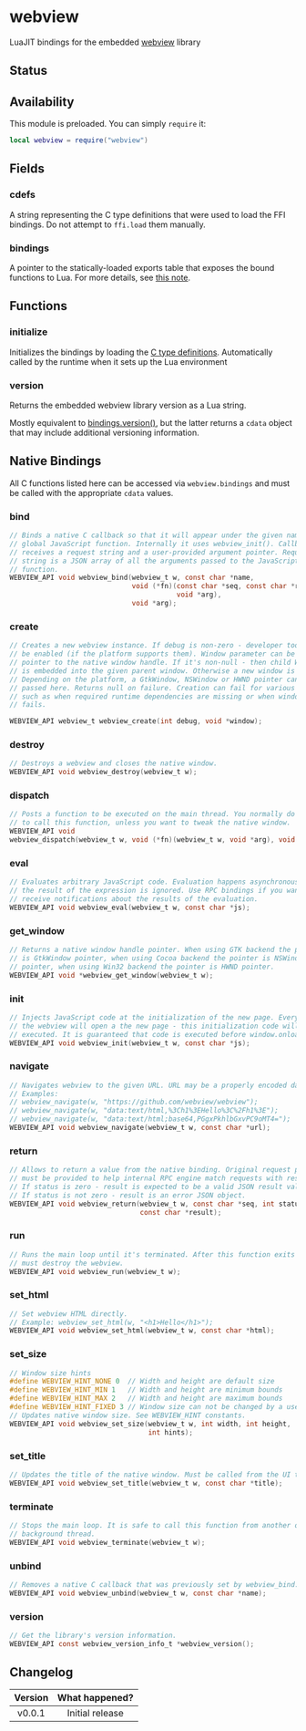 # webview

LuaJIT bindings for the embedded [webview](https://github.com/webview/webview) library

<FFI/>

## Status

<External/>

## Availability

This module is preloaded. You can simply `require` it:

```lua
local webview = require("webview")
```

## Fields

### cdefs

A string representing the C type definitions that were used to load the FFI bindings. Do not attempt to `ffi.load` them manually.

### bindings

A pointer to the statically-loaded exports table that exposes the bound functions to Lua. For more details, see [this note](/docs/background-information/luajit/static-ffi-bindings).

## Functions

### initialize

Initializes the bindings by loading the [C type definitions](#cdefs). Automatically called by the runtime when it sets up the Lua environment

### version

Returns the embedded webview library version as a Lua string.

Mostly equivalent to [bindings.version()](#version-1), but the latter returns a `cdata` object that may include additional versioning information.

## Native Bindings

All C functions listed here can be accessed via `webview.bindings` and must be called with the appropriate `cdata` values.

### bind

```c
// Binds a native C callback so that it will appear under the given name as a
// global JavaScript function. Internally it uses webview_init(). Callback
// receives a request string and a user-provided argument pointer. Request
// string is a JSON array of all the arguments passed to the JavaScript
// function.
WEBVIEW_API void webview_bind(webview_t w, const char *name,
                              void (*fn)(const char *seq, const char *req,
                                         void *arg),
                              void *arg);
```

### create

```c
// Creates a new webview instance. If debug is non-zero - developer tools will
// be enabled (if the platform supports them). Window parameter can be a
// pointer to the native window handle. If it's non-null - then child WebView
// is embedded into the given parent window. Otherwise a new window is created.
// Depending on the platform, a GtkWindow, NSWindow or HWND pointer can be
// passed here. Returns null on failure. Creation can fail for various reasons
// such as when required runtime dependencies are missing or when window creation
// fails.

WEBVIEW_API webview_t webview_create(int debug, void *window);
```

### destroy

```c
// Destroys a webview and closes the native window.
WEBVIEW_API void webview_destroy(webview_t w);
```

### dispatch

```c
// Posts a function to be executed on the main thread. You normally do not need
// to call this function, unless you want to tweak the native window.
WEBVIEW_API void
webview_dispatch(webview_t w, void (*fn)(webview_t w, void *arg), void *arg);
```

### eval

```c
// Evaluates arbitrary JavaScript code. Evaluation happens asynchronously, also
// the result of the expression is ignored. Use RPC bindings if you want to
// receive notifications about the results of the evaluation.
WEBVIEW_API void webview_eval(webview_t w, const char *js);
```

### get_window

```c
// Returns a native window handle pointer. When using GTK backend the pointer
// is GtkWindow pointer, when using Cocoa backend the pointer is NSWindow
// pointer, when using Win32 backend the pointer is HWND pointer.
WEBVIEW_API void *webview_get_window(webview_t w);
```

### init

```c
// Injects JavaScript code at the initialization of the new page. Every time
// the webview will open a the new page - this initialization code will be
// executed. It is guaranteed that code is executed before window.onload.
WEBVIEW_API void webview_init(webview_t w, const char *js);
```

### navigate

```c
// Navigates webview to the given URL. URL may be a properly encoded data URI.
// Examples:
// webview_navigate(w, "https://github.com/webview/webview");
// webview_navigate(w, "data:text/html,%3Ch1%3EHello%3C%2Fh1%3E");
// webview_navigate(w, "data:text/html;base64,PGgxPkhlbGxvPC9oMT4=");
WEBVIEW_API void webview_navigate(webview_t w, const char *url);
```

### return

```c
// Allows to return a value from the native binding. Original request pointer
// must be provided to help internal RPC engine match requests with responses.
// If status is zero - result is expected to be a valid JSON result value.
// If status is not zero - result is an error JSON object.
WEBVIEW_API void webview_return(webview_t w, const char *seq, int status,
                                const char *result);
```

### run

```c
// Runs the main loop until it's terminated. After this function exits - you
// must destroy the webview.
WEBVIEW_API void webview_run(webview_t w);
```

### set_html

```c
// Set webview HTML directly.
// Example: webview_set_html(w, "<h1>Hello</h1>");
WEBVIEW_API void webview_set_html(webview_t w, const char *html);
```

### set_size

```c
// Window size hints
#define WEBVIEW_HINT_NONE 0  // Width and height are default size
#define WEBVIEW_HINT_MIN 1   // Width and height are minimum bounds
#define WEBVIEW_HINT_MAX 2   // Width and height are maximum bounds
#define WEBVIEW_HINT_FIXED 3 // Window size can not be changed by a user
// Updates native window size. See WEBVIEW_HINT constants.
WEBVIEW_API void webview_set_size(webview_t w, int width, int height,
                                  int hints);
```

### set_title

```c
// Updates the title of the native window. Must be called from the UI thread.
WEBVIEW_API void webview_set_title(webview_t w, const char *title);
```

### terminate

```c
// Stops the main loop. It is safe to call this function from another other
// background thread.
WEBVIEW_API void webview_terminate(webview_t w);
```

### unbind

```c
// Removes a native C callback that was previously set by webview_bind.
WEBVIEW_API void webview_unbind(webview_t w, const char *name);
```

### version

```c
// Get the library's version information.
WEBVIEW_API const webview_version_info_t *webview_version();
```

## Changelog

| Version | What happened?  |
| :-----: | :-------------: |
| v0.0.1  | Initial release |
